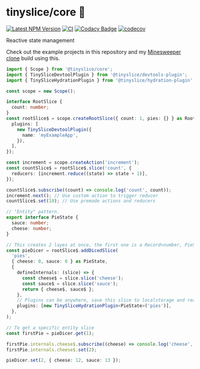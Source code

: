 # tinyslice/core 🍕

[![Latest NPM Version](https://img.shields.io/npm/v/@tinyslice/core/latest)](https://www.npmjs.com/package/@tinyslice/core)
[![CI](https://github.com/AlexAegis/tinyslice/workflows/CI/badge.svg)](https://github.com/AlexAegis/tinyslice/actions?query=workflow%3ACI)
[![Codacy Badge](https://app.codacy.com/project/badge/Grade/3862f8fa6e8e4f8a871ed57d446643b3)](https://www.codacy.com/gh/AlexAegis/tinyslice/dashboard?utm_source=github.com&utm_medium=referral&utm_content=AlexAegis/tinyslice&utm_campaign=Badge_Grade)
[![codecov](https://codecov.io/github/AlexAegis/tinyslice/branch/master/graph/badge.svg?token=RBpL3wVtca)](https://codecov.io/github/AlexAegis/tinyslice)

Reactive state management

Check out the example projects in this repository and my
[Minesweeper clone](https://github.com/AlexAegis/svelte-minesweeper) build using
this.

```ts
import { Scope } from '@tinyslice/core';
import { TinySliceDevtoolPlugin } from '@tinyslice/devtools-plugin';
import { TinySliceHydrationPlugin } from '@tinyslice/hydration-plugin';

const scope = new Scope();

interface RootSlice {
  count: number;
}
const rootSlice$ = scope.createRootSlice({ count: 1, pies: {} } as RootSlice, {
  plugins: [
    new TinySliceDevtoolPlugin({
      name: 'myExampleApp',
    }),
  ],
});

const increment = scope.createAction('increment');
const countSlice$ = rootSlice$.slice('count', {
  reducers: [increment.reduce((state) => state + 1)],
});

countSlice$.subscribe((count) => console.log('count', count));
increment.next(); // Use custom action to trigger reducer
countSlice$.set(10); // Use premade actions and reducers

// "Entity" pattern.
export interface PieState {
  sauce: number;
  cheese: number;
}

// This creates 2 layes at once, the first one is a Record<number, PieState>
const pieDicer = rootSlice$.addDicedSlice(
  'pies',
  { cheese: 0, sauce: 0 } as PieState,
  {
    defineInternals: (slice) => {
      const cheese$ = slice.slice('cheese');
      const sauce$ = slice.slice('sauce');
      return { cheese$, sauce$ };
    },
    // Plugins can be anywhere, save this slice to localstorage and read as initialised!
    plugins: [new TinySliceHydrationPlugin<PieState>('pies')],
  },
);

// To get a specific entity slice
const firstPie = pieDicer.get(1);

firstPie.internals.cheese$.subscribe((cheese) => console.log('cheese', cheese));
firstPie.internals.cheese$.set(2);

pieDicer.set(2, { cheese: 12, sauce: 13 });
```
